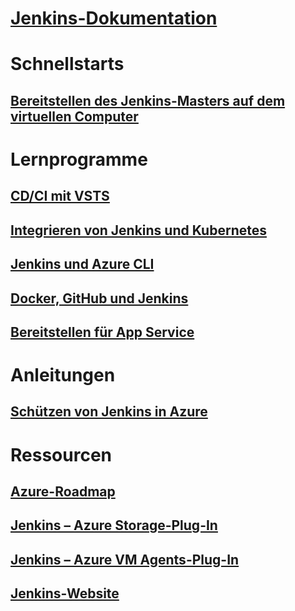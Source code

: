 # [Jenkins-Dokumentation](index.md)
# Schnellstarts
## [Bereitstellen des Jenkins-Masters auf dem virtuellen Computer](/azure/jenkins/install-jenkins-solution-template)
# Lernprogramme
## [CD/CI mit VSTS](https://www.visualstudio.com/docs/build/apps/jenkins/build-deploy-jenkins)
## [Integrieren von Jenkins und Kubernetes](/azure/container-service/container-service-kubernetes-jenkins)
## [Jenkins und Azure CLI](/azure/jenkins/execute-cli-jenkins-pipeline)
## [Docker, GitHub und Jenkins](/azure/virtual-machines/linux/tutorial-jenkins-github-docker-cicd)
## [Bereitstellen für App Service](/azure/jenkins/deploy-Jenkins-app-service-plugin)
# Anleitungen
## [Schützen von Jenkins in Azure](https://jenkins.io/blog/2017/04/20/secure-jenkins-on-azure/)
# Ressourcen
## [Azure-Roadmap](https://azure.microsoft.com/roadmap/)
## [Jenkins – Azure Storage-Plug-In](https://plugins.jenkins.io/windows-azure-storage)
## [Jenkins – Azure VM Agents-Plug-In](https://plugins.jenkins.io/azure-vm-agents)
## [Jenkins-Website](https://jenkins.io/)
